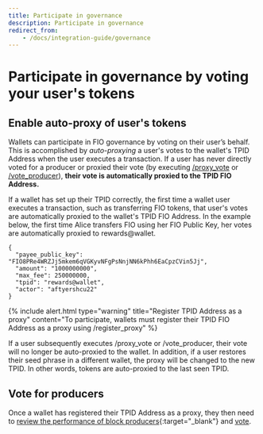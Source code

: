 ```yaml
---
title: Participate in governance
description: Participate in governance
redirect_from:
    - /docs/integration-guide/governance
---
```

# Participate in governance by voting your user's tokens

## Enable auto-proxy of user's tokens

Wallets can participate in FIO governance by voting on their user’s behalf. This is accomplished by *auto-proxying* a user's votes to the wallet's TPID Address when the user executes a transaction. If a user has never directly voted for a producer or proxied their vote (by executing [/proxy_vote]({{site.baseurl}}/pages/api/fio-api/#options-voteproxy) or [/vote_producer]({{site.baseurl}}/pages/api/fio-api/#options-voteproducer)), **their vote is automatically proxied to the TPID FIO Address.**

If a wallet has set up their TPID correctly, the first time a wallet user executes a transaction, such as transferring FIO tokens, that user's votes are automatically proxied to the wallet's TPID FIO Address. In the example below, the first time Alice transfers FIO using her FIO Public Key, her votes are automatically proxied to rewards@wallet.

```
{
  "payee_public_key": "FIO8PRe4WRZJj5mkem6qVGKyvNFgPsNnjNN6kPhh6EaCpzCVin5Jj",
  "amount": "1000000000",
  "max_fee": 250000000,
  "tpid": "rewards@wallet",
  "actor": "aftyershcu22"
}
```

{% include alert.html type="warning" title="Register TPID Address as a proxy" content="To participate, wallets must register their TPID FIO Address as a proxy using /register_proxy" %}

If a user subsequently executes /proxy_vote or /vote_producer, their vote will no longer be auto-proxied to the wallet. In addition, if a user restores their seed phrase in a different wallet, the proxy will be changed to the new TPID. In other words, tokens are auto-proxied to the last seen TPID.

## Vote for producers

Once a wallet has registered their TPID Address as a proxy, they then need to [review the performance of block producers](https://snap.blockpane.com/proxy.html){:target="_blank"} and [vote]({{site.baseurl}}/docs/fio-protocol/voting).